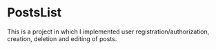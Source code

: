 # PostsList
This is a project in which I implemented user registration/authorization, creation, deletion and editing of posts.
